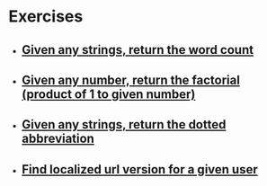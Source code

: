 # Exercises

- ## [Given any strings, return the word count](word-count.md)

- ## [Given any number, return the factorial (product of 1 to given number)](factorial.md)

- ## [Given any strings, return the dotted abbreviation](abbreviate.md)

- ## [Find localized url version for a given user](user-url.md)
